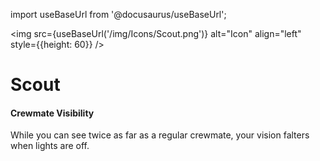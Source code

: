import useBaseUrl from '@docusaurus/useBaseUrl';

<img src={useBaseUrl('/img/Icons/Scout.png')} alt="Icon" align="left" style={{height: 60}} />
# Scout

#### Crewmate Visibility

While you can see twice as far as a regular crewmate, your vision falters when lights are off.
